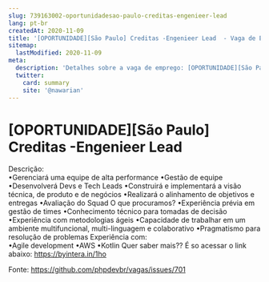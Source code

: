 ```yaml
---
slug: 739163002-oportunidadesao-paulo-creditas-engenieer-lead
lang: pt-br
createdAt: 2020-11-09
title: '[OPORTUNIDADE][São Paulo] Creditas -Engenieer Lead  - Vaga de Emprego'
sitemap:
  lastModified: 2020-11-09
meta:
  description: 'Detalhes sobre a vaga de emprego: [OPORTUNIDADE][São Paulo] Creditas -Engenieer Lead '
  twitter:
    card: summary
    site: '@nawarian'
---
```


# [OPORTUNIDADE][São Paulo] Creditas -Engenieer Lead 

Descrição: 	
•Gerenciará uma equipe de alta performance 
•Gestão de equipe •Desenvolverá Devs e Tech Leads 
•Construirá e implementará a visão técnica, de produto e de negócios 
•Realizará o alinhamento de objetivos e entregas
 •Avaliação do Squad O que procuramos? 
•Experiência prévia em gestão de times 
•Conhecimento técnico para tomadas de decisão
 •Experiência com metodologias ágeis
 •Capacidade de trabalhar em um ambiente multifuncional, multi-linguagem e colaborativo 
•Pragmatismo para resolução de problemas 
Experiência com: 		
•Agile development
 •AWS 
•Kotlin 
Quer saber mais?? É so acessar o link abaixo:
https://byintera.in/1ho


Fonte: https://github.com/phpdevbr/vagas/issues/701